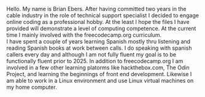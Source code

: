 Hello.  My name is Brian Ebers.  After having committed two years in the cable industry in the role of technical support specialist I decided to engage online coding as a professional hobby.  At the least I hope the files I have provided will demonstrate a level of computing competence.  At the current time I mainly involved with the freecodecamp.org curriculum.  
I have spent a couple of years learning Spanish mostly thru listening and reading Spanish books at work between calls.  I do speaking with spanish callers every day and although I am not fully fluent my goal is to be functionally fluent prior to 2025.
In addition to freecodecamp.org I am involved in a few other learning platorms like hackthebox.com, The Odin Project, and learning the beginnings of front end development.  Likewise I am able to work in a Linux environment and use Linux virtual machines on my home computer.  
